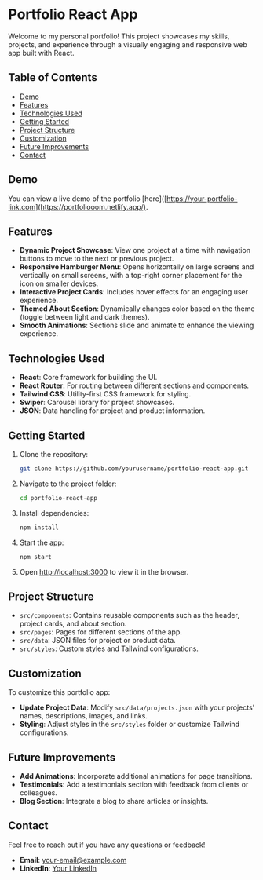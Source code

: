 # Portfolio React App

Welcome to my personal portfolio! This project showcases my skills, projects, and experience through a visually engaging and responsive web app built with React.

## Table of Contents
- [Demo](#demo)
- [Features](#features)
- [Technologies Used](#technologies-used)
- [Getting Started](#getting-started)
- [Project Structure](#project-structure)
- [Customization](#customization)
- [Future Improvements](#future-improvements)
- [Contact](#contact)

## Demo
You can view a live demo of the portfolio [here]([https://your-portfolio-link.com](https://portfoliooom.netlify.app/).

## Features
- **Dynamic Project Showcase**: View one project at a time with navigation buttons to move to the next or previous project.
- **Responsive Hamburger Menu**: Opens horizontally on large screens and vertically on small screens, with a top-right corner placement for the icon on smaller devices.
- **Interactive Project Cards**: Includes hover effects for an engaging user experience.
- **Themed About Section**: Dynamically changes color based on the theme (toggle between light and dark themes).
- **Smooth Animations**: Sections slide and animate to enhance the viewing experience.

## Technologies Used
- **React**: Core framework for building the UI.
- **React Router**: For routing between different sections and components.
- **Tailwind CSS**: Utility-first CSS framework for styling.
- **Swiper**: Carousel library for project showcases.
- **JSON**: Data handling for project and product information.
  
## Getting Started
1. Clone the repository:
    ```bash
    git clone https://github.com/yourusername/portfolio-react-app.git
    ```
2. Navigate to the project folder:
    ```bash
    cd portfolio-react-app
    ```
3. Install dependencies:
    ```bash
    npm install
    ```
4. Start the app:
    ```bash
    npm start
    ```
5. Open [http://localhost:3000](http://localhost:3000) to view it in the browser.

## Project Structure
- `src/components`: Contains reusable components such as the header, project cards, and about section.
- `src/pages`: Pages for different sections of the app.
- `src/data`: JSON files for project or product data.
- `src/styles`: Custom styles and Tailwind configurations.

## Customization
To customize this portfolio app:
- **Update Project Data**: Modify `src/data/projects.json` with your projects' names, descriptions, images, and links.
- **Styling**: Adjust styles in the `src/styles` folder or customize Tailwind configurations.

## Future Improvements
- **Add Animations**: Incorporate additional animations for page transitions.
- **Testimonials**: Add a testimonials section with feedback from clients or colleagues.
- **Blog Section**: Integrate a blog to share articles or insights.

## Contact
Feel free to reach out if you have any questions or feedback!
- **Email**: your-email@example.com
- **LinkedIn**: [Your LinkedIn](https://linkedin.com/in/yourusername)
